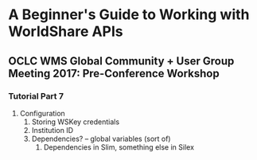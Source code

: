 # A Beginner's Guide to Working with WorldShare APIs
## OCLC WMS Global Community + User Group Meeting 2017: Pre-Conference Workshop
### Tutorial Part 7

1. Configuration
	1. Storing WSKey credentials
	2. Institution ID
	3. Dependencies? – global variables (sort of)
		1. Dependencies in Slim, something else in Silex
